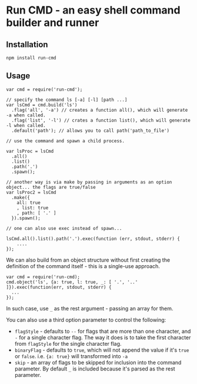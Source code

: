 # Run CMD - an easy shell command builder and runner

## Installation 

    npm install run-cmd

## Usage 

    var cmd = require('run-cmd');
    
    // specify the command ls [-a] [-l] [path ...]
    var lsCmd = cmd.build('ls')
      .flag('all', '-a') // creates a function all(), which will generate -a when called.
      .flag('list', '-l') // crates a function list(), which will generate -l when called.
      .default('path'); // allows you to call path('path_to_file')
    
    // use the command and spawn a child process.
    
    var lsProc = lsCmd
      .all()
      .list()
      .path('.')
      .spawn();
    
    // another way is via make by passing in arguments as an option object... the flags are true/false
    var lsProc2 = lsCmd
      .make({
        all: true
        , list: true
        , path: [ '.' ]
      }).spawn();
      
    // one can also use exec instead of spawn...
    
    lsCmd.all().list().path('.').exec(function (err, stdout, stderr) {
        ....
    });

We can also build from an object structure without first creating the definition of the command itself - this is a single-use approach. 

    var cmd = require('run-cmd);
    cmd.object('ls', {a: true, l: true, _: [ '.', '..' ]}).exec(function(err, stdout, stderr) {
      ...
    });

In such case, use `_` as the rest argument - passing an array for them. 

You can also use a third option parameter to control the following: 

* `flagStyle` - defaults to `--` for flags that are more than one character, and `-` for a single character flag. The way it does is to take the first character from `flagStyle` for the single character flag. 
* `binaryFlag` - defaults to `true`, which will not append the value if it's `true` or `false`. i.e. `{a: true}` will transformed into `-a`
* `skip` - an array of flags to be skipped for inclusion into the command parameter. By default `_` is included because it's parsed as the rest parameter.


